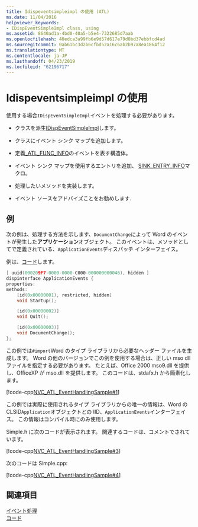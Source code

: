 ```yaml
---
title: Idispeventsimpleimpl の使用 (ATL)
ms.date: 11/04/2016
helpviewer_keywords:
- IDispEventSimpleImpl class, using
ms.assetid: 8640ad1a-4bd0-40a5-b5e4-7322685d7aab
ms.openlocfilehash: 40edca3a99fb6e9d57d617e79d0bd37ebbfcd4ad
ms.sourcegitcommit: 0ab61bc3d2b6cfbd52a16c6ab2b97a8ea1864f12
ms.translationtype: MT
ms.contentlocale: ja-JP
ms.lasthandoff: 04/23/2019
ms.locfileid: "62196717"
---
```

# <a name="using-idispeventsimpleimpl"></a>Idispeventsimpleimpl の使用

使用する場合`IDispEventSimpleImpl`イベントを処理する必要があります。

- クラスを派生[IDispEventSimpleImpl](../atl/reference/idispeventsimpleimpl-class.md)します。

- クラスにイベント シンク マップを追加します。

- 定義[_ATL_FUNC_INFO](../atl/reference/atl-func-info-structure.md)のイベントを表す構造体。

- イベント シンク マップを使用するエントリを追加、 [SINK_ENTRY_INFO](reference/composite-control-macros.md#sink_entry_info)マクロ。

- 処理したいメソッドを実装します。

- イベント ソースをアドバイズことをお勧めします.

## <a name="example"></a>例

次の例は、処理する方法を示します、`DocumentChange`によって Word のイベントが発生した**アプリケーション**オブジェクト。 このイベントは、メソッドとしてで定義されている、`ApplicationEvents`ディスパッチ インターフェイス。

例は、[コード](../overview/visual-cpp-samples.md)します。

```cpp
[ uuid(000209F7-0000-0000-C000-000000000046), hidden ]
dispinterface ApplicationEvents {
properties:
methods:
    [id(0x00000001), restricted, hidden]
    void Startup();

    [id(0x00000002)]
    void Quit();

    [id(0x00000003)]
    void DocumentChange();
};
```

この例では`#import`Word のタイプ ライブラリから必要なヘッダー ファイルを生成します。 Word の他のバージョンでこの例を使用する場合は、正しい mso dll ファイルを指定する必要があります。 たとえば、Office 2000 mso9.dll を提供し、OfficeXP が mso.dll を提供します。 このコードは、stdafx.h から簡素化します。

[!code-cpp[NVC_ATL_EventHandlingSample#1](../atl/codesnippet/cpp/using-idispeventsimpleimpl_1.h)]

この例では実際に使用されるタイプ ライブラリからの唯一の情報は、Word の CLSID`Application`オブジェクトとの IID、`ApplicationEvents`インターフェイス。 この情報はコンパイル時にのみ使用します。

Simple.h に次のコードが表示されます。 関連するコードは、コメントでされています。

[!code-cpp[NVC_ATL_EventHandlingSample#3](../atl/codesnippet/cpp/using-idispeventsimpleimpl_2.h)]

次のコードは Simple.cpp:

[!code-cpp[NVC_ATL_EventHandlingSample#4](../atl/codesnippet/cpp/using-idispeventsimpleimpl_3.cpp)]

## <a name="see-also"></a>関連項目

[イベント処理](../atl/event-handling-and-atl.md)<br/>
[コード](../overview/visual-cpp-samples.md)
